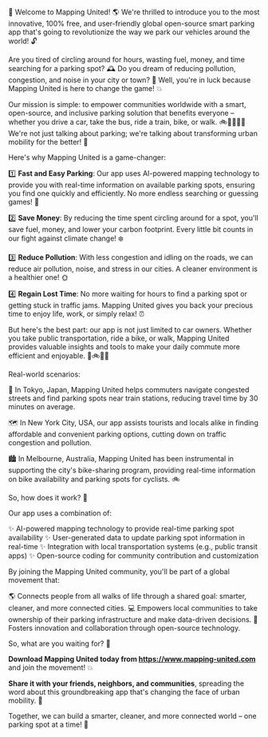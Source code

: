🚀 Welcome to Mapping United! 🌎 We're thrilled to introduce you to the most innovative, 100% free, and user-friendly global open-source smart parking app that's going to revolutionize the way we park our vehicles around the world! 🔓

Are you tired of circling around for hours, wasting fuel, money, and time searching for a parking spot? 🕰️ Do you dream of reducing pollution, congestion, and noise in your city or town? 🌟 Well, you're in luck because Mapping United is here to change the game! 💥

Our mission is simple: to empower communities worldwide with a smart, open-source, and inclusive parking solution that benefits everyone – whether you drive a car, take the bus, ride a train, bike, or walk. 🚲🚌🚂🏃‍♀️ We're not just talking about parking; we're talking about transforming urban mobility for the better! 🌆

Here's why Mapping United is a game-changer:

1️⃣ **Fast and Easy Parking**: Our app uses AI-powered mapping technology to provide you with real-time information on available parking spots, ensuring you find one quickly and efficiently. No more endless searching or guessing games! 🤔

2️⃣ **Save Money**: By reducing the time spent circling around for a spot, you'll save fuel, money, and lower your carbon footprint. Every little bit counts in our fight against climate change! ❄️

3️⃣ **Reduce Pollution**: With less congestion and idling on the roads, we can reduce air pollution, noise, and stress in our cities. A cleaner environment is a healthier one! 🌞

4️⃣ **Regain Lost Time**: No more waiting for hours to find a parking spot or getting stuck in traffic jams. Mapping United gives you back your precious time to enjoy life, work, or simply relax! ⏰

But here's the best part: our app is not just limited to car owners. Whether you take public transportation, ride a bike, or walk, Mapping United provides valuable insights and tools to make your daily commute more efficient and enjoyable. 🚌🚲🏃‍♀️

Real-world scenarios:

🌆 In Tokyo, Japan, Mapping United helps commuters navigate congested streets and find parking spots near train stations, reducing travel time by 30 minutes on average.

🗺️ In New York City, USA, our app assists tourists and locals alike in finding affordable and convenient parking options, cutting down on traffic congestion and pollution.

🏙️ In Melbourne, Australia, Mapping United has been instrumental in supporting the city's bike-sharing program, providing real-time information on bike availability and parking spots for cyclists. 🚲

So, how does it work? 🔧

Our app uses a combination of:

✨ AI-powered mapping technology to provide real-time parking spot availability
✨ User-generated data to update parking spot information in real-time
✨ Integration with local transportation systems (e.g., public transit apps)
✨ Open-source coding for community contribution and customization

By joining the Mapping United community, you'll be part of a global movement that:

🌎 Connects people from all walks of life through a shared goal: smarter, cleaner, and more connected cities.
💻 Empowers local communities to take ownership of their parking infrastructure and make data-driven decisions.
🚀 Fosters innovation and collaboration through open-source technology.

So, what are you waiting for? 🤔

**Download Mapping United today from https://www.mapping-united.com** and join the movement! 💥

**Share it with your friends, neighbors, and communities**, spreading the word about this groundbreaking app that's changing the face of urban mobility. 📢

Together, we can build a smarter, cleaner, and more connected world – one parking spot at a time! 🌟